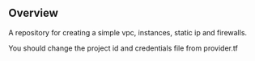 ## Overview

A repository for creating a simple vpc, instances, static ip and firewalls.

You should change the project id and credentials file from provider.tf
